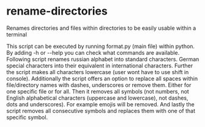 # rename-directories
Renames directories and files within directories to be easily usable within a terminal

This script can be executed by running format.py (main file) within python. By adding -h or --help you can check what commands are available.
Following script renames russian alphabet into standard characters. German special characters into their equivalent in international characters. Further the script makes all characters lowercase (user wont have to use shift in console). Additionally the script offers an option to replace all spaces within file/directory names with dashes, underscores or remove them. Either for one specific file or for all. Then it removes all symbols (not numbers, not English alphabetical characters (uppercase and lowercase), not dashes, dots and underscores). For example emojis will be removed. And lastly the script removes all consecutive symbols and replaces them with one of that specific symbol.
